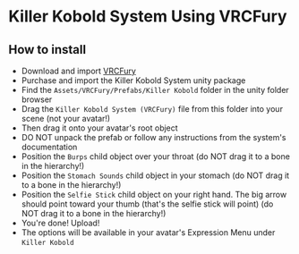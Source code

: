 Killer Kobold System Using VRCFury
==

## How to install
* Download and import [VRCFury](https://vrcfury.com/download)
* Purchase and import the Killer Kobold System unity package
* Find the `Assets/VRCFury/Prefabs/Killer Kobold` folder in the unity folder browser
* Drag the `Killer Kobold System (VRCFury)` file from this folder into your scene (not your avatar!)
* Then drag it onto your avatar's root object
* DO NOT unpack the prefab or follow any instructions from the system's documentation
* Position the `Burps` child object over your throat (do NOT drag it to a bone in the hierarchy!)
* Position the `Stomach Sounds` child object in your stomach (do NOT drag it to a bone in the hierarchy!)
* Position the `Selfie Stick` child object on your right hand. The big arrow should point toward your thumb (that's the selfie stick will point) (do NOT drag it to a bone in the hierarchy!)
* You're done! Upload!
* The options will be available in your avatar's Expression Menu under `Killer Kobold`

